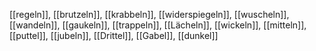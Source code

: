 [[regeln]], [[brutzeln]], [[krabbeln]], [[widerspiegeln]], [[wuscheln]], [[wandeln]], [[gaukeln]], [[trappeln]], [[Lächeln]], [[wickeln]], [[mitteln]], [[puttel]], [[jubeln]], [[Drittel]], [[Gabel]], [[dunkel]]